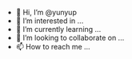 - 👋 Hi, I’m @yunyup
- 👀 I’m interested in ...
- 🌱 I’m currently learning ...
- 💞️ I’m looking to collaborate on ...
- 📫 How to reach me ...

<!---
yunyup/yunyup is a ✨ special ✨ repository because its `README.md` (this file) appears on your GitHub profile.
You can click the Preview link to take a look at your changes.
--->
